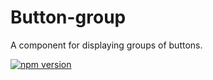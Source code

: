 # Button-group

A component for displaying groups of buttons.

[![npm version](https://img.shields.io/npm/v/%40vrembem%2Fbutton-group.svg)](https://www.npmjs.com/package/%40vrembem%2Fbutton-group)

